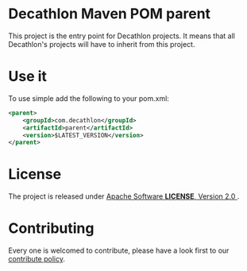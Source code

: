 # Decathlon Maven POM parent
This project is the entry point for Decathlon projects. It means that all Decathlon's projects will have to inherit from this project.

# Use it

To use simple add the following to your pom.xml:

```xml
<parent>
    <groupId>com.decathlon</groupId>
    <artifactId>parent</artifactId>
    <version>$LATEST_VERSION</version>
</parent>
```

# License

The project is released under [Apache Software __LICENSE__, Version 2.0 ](LICENSE).

# Contributing

Every one is welcomed to contribute, please have a look first to our [contribute policy](contributing.md).